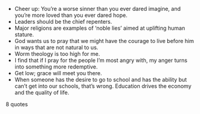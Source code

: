  - Cheer up: You’re a worse sinner than you ever dared imagine, and you’re more loved than you ever dared hope.
 - Leaders should be the chief repenters.
 - Major religions are examples of ‘noble lies’ aimed at uplifting human stature.
 - God wants us to pray that we might have the courage to live before him in ways that are not natural to us.
 - Worm theology is too high for me.
 - I find that if I pray for the people I’m most angry with, my anger turns into something more redemptive.
 - Get low; grace will meet you there.
 - When someone has the desire to go to school and has the ability but can’t get into our schools, that’s wrong. Education drives the economy and the quality of life.

8 quotes